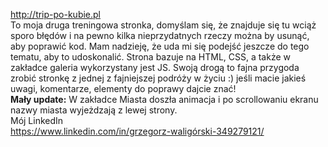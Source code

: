 http://trip-po-kubie.pl
</br>To moja druga treningowa stronka, domyślam się, że znajduje się tu wciąż sporo błędów i na pewno kilka nieprzydatnych rzeczy można by usunąć, aby poprawić kod. Mam nadzieję, że uda mi się podejść jeszcze do tego tematu, aby to udoskonalić. Strona bazuje na HTML, CSS, a także w zakładce galeria wykorzystany jest JS. Swoją drogą to fajna przygoda zrobić stronkę z jednej z fajniejszej podróży w życiu :) jeśli macie jakieś uwagi, komentarze, elementy do poprawy dajcie znać!
</br><b>Mały update:</b> W zakładce Miasta doszła animacja i po scrollowaniu ekranu nazwy miasta wyjeżdzają z lewej strony.
</br>Mój LinkedIn
</br>https://www.linkedin.com/in/grzegorz-waligórski-349279121/

